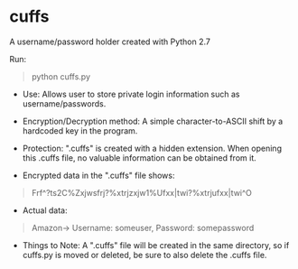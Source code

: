 cuffs
=====

A username/password holder created with Python 2.7

Run:
>python cuffs.py

* Use: Allows user to store private login information such as username/passwords.

* Encryption/Decryption method: A simple character-to-ASCII shift by a hardcoded key in the program.

* Protection: ".cuffs" is created with a hidden extension. When opening this .cuffs file, no valuable information can be obtained from it.

- Encrypted data in the ".cuffs" file shows: 
>Frf^?ts2C%Zxjwsfrj?%xtrjzxjw1%Ufxx|twi?%xtrjufxx|twi^O
- Actual data: 
>Amazon-> Username: someuser, Password: somepassword



* Things to Note: A ".cuffs" file will be created in the same directory, so if cuffs.py is moved or deleted, be sure to also delete the .cuffs file.



